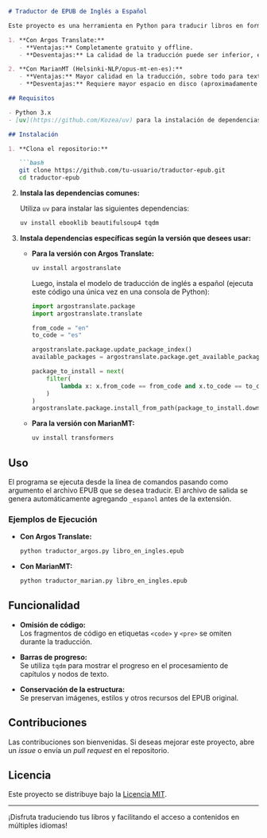 ```markdown
# Traductor de EPUB de Inglés a Español

Este proyecto es una herramienta en Python para traducir libros en formato EPUB desde inglés a español, manteniendo la estructura original y omitiendo la traducción de fragmentos de código (etiquetas `<code>` y `<pre>`). El proyecto ofrece dos implementaciones:

1. **Con Argos Translate:**  
   - **Ventajas:** Completamente gratuito y offline.  
   - **Desventajas:** La calidad de la traducción puede ser inferior, especialmente en textos técnicos.

2. **Con MarianMT (Helsinki-NLP/opus-mt-en-es):**  
   - **Ventajas:** Mayor calidad en la traducción, sobre todo para textos técnicos y de programación.  
   - **Desventajas:** Requiere mayor espacio en disco (aproximadamente 300-350 MB) y puede necesitar más recursos de cómputo.

## Requisitos

- Python 3.x  
- [uv](https://github.com/Kozea/uv) para la instalación de dependencias.

## Instalación

1. **Clona el repositorio:**

   ```bash
   git clone https://github.com/tu-usuario/traductor-epub.git
   cd traductor-epub
   ```

2. **Instala las dependencias comunes:**

   Utiliza `uv` para instalar las siguientes dependencias:

   ```bash
   uv install ebooklib beautifulsoup4 tqdm
   ```

3. **Instala dependencias específicas según la versión que desees usar:**

   - **Para la versión con Argos Translate:**

     ```bash
     uv install argostranslate
     ```

     Luego, instala el modelo de traducción de inglés a español (ejecuta este código una única vez en una consola de Python):

     ```python
     import argostranslate.package
     import argostranslate.translate

     from_code = "en"
     to_code = "es"

     argostranslate.package.update_package_index()
     available_packages = argostranslate.package.get_available_packages()

     package_to_install = next(
         filter(
             lambda x: x.from_code == from_code and x.to_code == to_code, available_packages
         )
     )
     argostranslate.package.install_from_path(package_to_install.download())
     ```

   - **Para la versión con MarianMT:**

     ```bash
     uv install transformers
     ```

## Uso

El programa se ejecuta desde la línea de comandos pasando como argumento el archivo EPUB que se desea traducir. El archivo de salida se genera automáticamente agregando `_espanol` antes de la extensión.

### Ejemplos de Ejecución

- **Con Argos Translate:**

  ```bash
  python traductor_argos.py libro_en_ingles.epub
  ```

- **Con MarianMT:**

  ```bash
  python traductor_marian.py libro_en_ingles.epub
  ```

## Funcionalidad

- **Omisión de código:**  
  Los fragmentos de código en etiquetas `<code>` y `<pre>` se omiten durante la traducción.

- **Barras de progreso:**  
  Se utiliza `tqdm` para mostrar el progreso en el procesamiento de capítulos y nodos de texto.

- **Conservación de la estructura:**  
  Se preservan imágenes, estilos y otros recursos del EPUB original.

## Contribuciones

Las contribuciones son bienvenidas. Si deseas mejorar este proyecto, abre un _issue_ o envía un _pull request_ en el repositorio.

## Licencia

Este proyecto se distribuye bajo la [Licencia MIT](LICENSE).

---

¡Disfruta traduciendo tus libros y facilitando el acceso a contenidos en múltiples idiomas!
```
